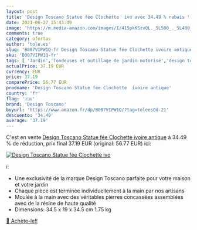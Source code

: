 ```yaml
---
layout: post
title: 'Design Toscano Statue fée Clochette  ivo avec 34.49 % rabais '
date: 2021-06-27 15:43:49
image: 'https://m.media-amazon.com/images/I/415pkKSzvQL._SL500_._SL400_.jpg'
comments: true
category: ofertas
author: 'tole.es'
slug: 'B007VIPW1Q-fr Design Toscano Statue fée Clochette ivoire antique'
sku: 'B007VIPW1Q-fr'
tags: [ 'Jardin','Tondeuses et outillage de jardin motorisé','design toscano', ]
actualPrice: 37.19 EUR
currency: EUR
price: 37.19
comparePrice: 56.77 EUR
prodname: 'Design Toscano Statue fée Clochette  ivoire antique'
country: 'fr'
flag: '🇫🇷'
brand: 'Design Toscano'
buyurl: 'https://www.amazon.fr/dp/B007VIPW1Q/?tag=tolees0d-21'
descuento: '34.49'
average: '37.19'
---
```


C'est en vente [Design Toscano Statue fée Clochette  ivoire antique](https://www.amazon.fr/dp/B007VIPW1Q/?tag=tolees0d-21)  à  34.49 % de réduction, prix final  37.19 EUR (original: 56.77 EUR) ici:

[![Design Toscano Statue fée Clochette  ivo](https://m.media-amazon.com/images/I/415pkKSzvQL._SL500_._SL400_.jpg)](https://www.amazon.fr/dp/B007VIPW1Q/?tag=tolees0d-21)

ℹ️:

- Une exclusivité de la marque Design Toscano parfaite pour votre maison et votre jardin
- Chaque pièce est terminée individuellement à la main par nos artisans
- Moulée à la main avec des véritables pierres concassées assemblées avec de la résine de haute qualité
- Dimensions: 34.5 x 19 x 34.5 cm 1.75 kg

[🛒 Achète-le!!](https://www.amazon.fr/dp/B007VIPW1Q/?tag=tolees0d-21)
